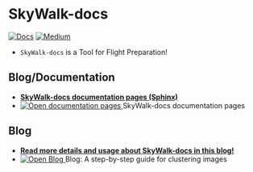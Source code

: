 # SkyWalk-docs

[![Docs](https://img.shields.io/badge/Sphinx-Docs-Green)](https://erdogant.github.io/SkyWalk-docs/)
[![Medium](https://img.shields.io/badge/Medium-Blog-green)](https://towardsdatascience.com/what-are-SkyWalk-docs-loadings-and-biplots-9a7897f2e559)


* ``SkyWalk-docs`` is a Tool for Flight Preparation!



## Blog/Documentation
* [**SkyWalk-docs documentation pages (Sphinx)**](https://erdogant.github.io/SkyWalk-docs/)
* <a href="https://erdogant.github.io/SkyWalk-docs/"> <img src="https://img.shields.io/badge/Sphinx-Docs-Green" alt="Open documentation pages"/> </a> SkyWalk-docs documentation pages 


## Blog
* [**Read more details and usage about SkyWalk-docs in this blog!**](https://towardsdatascience.com/SkyWalk-docs)
* <a href="https://towardsdatascience.com/a-step-by-step-guide-for-clustering-images-4b45f9906128"> <img src="https://img.shields.io/badge/Medium-Blog-blue" alt="Open Blog"/> </a> Blog: A step-by-step guide for clustering images 

